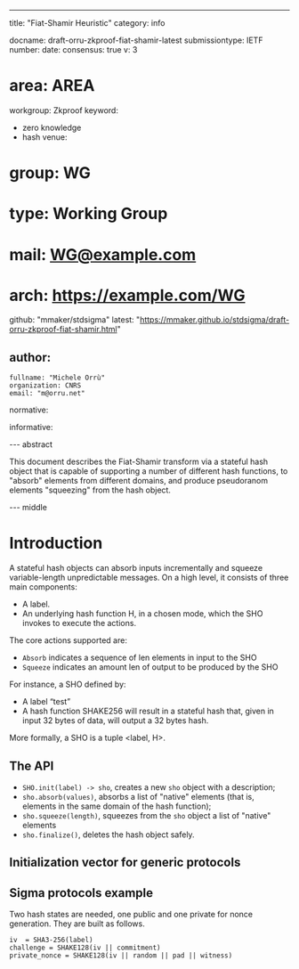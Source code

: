 ---
title: "Fiat-Shamir Heuristic"
category: info

docname: draft-orru-zkproof-fiat-shamir-latest
submissiontype: IETF
number:
date:
consensus: true
v: 3
# area: AREA
workgroup: Zkproof
keyword:
 - zero knowledge
 - hash
venue:
#  group: WG
#  type: Working Group
#  mail: WG@example.com
#  arch: https://example.com/WG
  github: "mmaker/stdsigma"
  latest: "https://mmaker.github.io/stdsigma/draft-orru-zkproof-fiat-shamir.html"

author:
-
    fullname: "Michele Orrù"
    organization: CNRS
    email: "m@orru.net"

normative:

informative:

--- abstract

This document describes the Fiat-Shamir transform via a stateful hash object that is capable of supporting a number of different hash functions, to "absorb" elements from different domains, and produce pseudoranom elements "squeezing" from the hash object.

--- middle

# Introduction

A stateful hash objects can absorb inputs incrementally and squeeze variable-length unpredictable messages.
On a high level, it consists of three main components:

- A label.
- An underlying hash function H, in a chosen mode, which the SHO invokes to execute the actions.

The core actions supported are:

- `Absorb` indicates a sequence of len elements in input to the SHO
- `Squeeze` indicates an amount len of output to be produced by the SHO

For instance, a SHO defined by:

- A label “test”
- A hash function SHAKE256
will result in a stateful hash that, given in input 32 bytes of data, will output a 32 bytes hash.

More formally, a SHO is a tuple <label, H>.

## The API

- `SHO.init(label) -> sho`, creates a new `sho` object with a description;
- `sho.absorb(values)`, absorbs a list of "native" elements (that is, elements in the same domain of the hash function);
- `sho.squeeze(length)`, squeezes from the `sho` object a list of "native" elements
- `sho.finalize()`, deletes the hash object safely.

## Initialization vector for generic protocols

## Sigma protocols example

Two hash states are needed, one public and one private for nonce generation. They are built as follows.

    iv  = SHA3-256(label)
    challenge = SHAKE128(iv || commitment)
    private_nonce = SHAKE128(iv || random || pad || witness)
